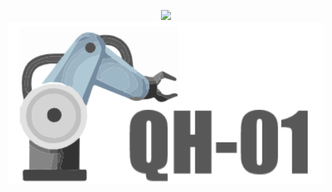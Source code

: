 <p align="center">
   <img src="https://readme-typing-svg.demolab.com?font=Fira+Code&pause=1000&width=435&lines=QH01&center=true&size=27" />
  <img src="https://github.com/chenyuhan1997/QH---01/blob/main/assets/1.png" alt="my" width="1000" style="display: block; margin: 0 auto;"/>
</p>
